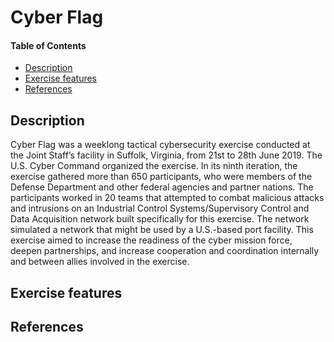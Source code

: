 # Cyber Flag

#### Table of Contents 
<!-- START doctoc generated TOC please keep comment here to allow auto update -->
<!-- DON'T EDIT THIS SECTION, INSTEAD RE-RUN doctoc TO UPDATE -->


- [Description](#description)
- [Exercise features](#exercise-features)
- [References](#references)

<!-- END doctoc generated TOC please keep comment here to allow auto update -->

## Description 
Cyber Flag was a weeklong tactical cybersecurity exercise conducted at the Joint Staff’s facility in Suffolk, Virginia, from 21st to 28th June 2019. The U.S. Cyber Command organized the exercise. In its ninth iteration, the exercise gathered more than 650 participants, who were members of the Defense Department and other federal agencies and partner nations. The participants worked in 20 teams that attempted to combat malicious attacks and intrusions on an Industrial Control Systems/Supervisory Control and Data Acquisition network built specifically for this exercise. The network simulated a network that might be used by a U.S.-based port facility. This exercise aimed to increase the readiness of the cyber mission force, deepen partnerships, and increase cooperation and coordination internally and between allies involved in the exercise.

## Exercise features

## References
